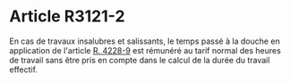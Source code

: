 # Article R3121-2

  
En cas de travaux insalubres et salissants, le temps passé à la douche en application de l'article [R. 4228-9][1] est rémunéré au tarif normal des heures de travail sans être pris en compte dans le calcul de la durée du travail effectif.

 [1]: /affichCodeArticle.do?cidTexte=LEGITEXT000006072050&idArticle=LEGIARTI000018489229&dateTexte=&categorieLien=cid